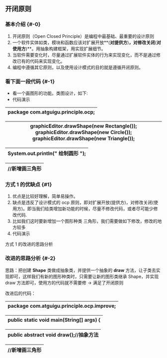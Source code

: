 ## 开闭原则

### 基本介绍 {#-0}

1.  开闭原则（Open Closed Principle）是编程中最基础、最重要的设计原则
2.  一个软件实体如类，模块和函数应该对扩展开放**(**对提供方**)**，对修改关闭**(**对使用方**)**。用抽象构建框架，用实现扩展细节。
3.  当软件需要变化时，尽量通过扩展软件实体的行为来实现变化，而不是通过修改已有的代码来实现变化。
4.  编程中遵循其它原则，以及使用设计模式的目的就是遵循开闭原则。

### 看下面一段代码 {#-1}

*   看一个画图形的功能。类图设计，如下:
*   代码演示

| package com.atguigu.principle.ocp; |
| --- |

| graphicEditor.drawShape(new Rectangle()); graphicEditor.drawShape(new Circle()); graphicEditor.drawShape(new Triangle()); |
| --- |

| System.out.println(&quot; 绘制圆形 &quot;); |
| --- |

| //新增画三角形 |
| --- |

### 方式 1 的优缺点 {#1}

1.  优点是比较好理解，简单易操作。
2.  缺点是违反了设计模式的 ocp 原则，即对扩展开放(提供方)，对修改关闭(使用方)。即当我们给类增加新功能的时候，尽量不修改代码，或者尽可能少修改代码.
3.  比如我们这时要新增加一个图形种类 三角形，我们需要做如下修改，修改的地方较多
4.  代码演示

方式 1 的改进的思路分析

### 改进的思路分析 {#-2}

思路：把创建 **Shape** 类做成抽象类，并提供一个抽象的 **draw** 方法，让子类去实现即可，这样我们有新的图形种类时，只需要让新的图形类继承 Shape，并实现 draw 方法即可，使用方的代码就不需要修 -&gt; 满足了开闭原则

改进后的代码：

| package com.atguigu.principle.ocp.improve; |
| --- |

| public static void main(String[] args) { |
| --- |

| public abstract void draw();//抽象方法 |
| --- |

| //新增画三角形 |
| --- |